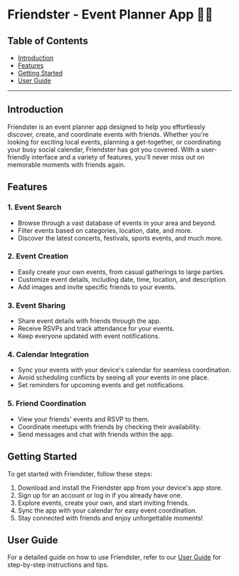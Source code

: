 # Friendster - Event Planner App 👯‍♀️

## Table of Contents

- [Introduction](#introduction)
- [Features](#features)
- [Getting Started](#getting-started)
- [User Guide](#user-guide)



---

## Introduction

Friendster is an event planner app designed to help you effortlessly discover, create, and coordinate events with friends. Whether you're looking for exciting local events, planning a get-together, or coordinating your busy social calendar, Friendster has got you covered. With a user-friendly interface and a variety of features, you'll never miss out on memorable moments with friends again.

## Features

### 1. Event Search

- Browse through a vast database of events in your area and beyond.
- Filter events based on categories, location, date, and more.
- Discover the latest concerts, festivals, sports events, and much more.

### 2. Event Creation

- Easily create your own events, from casual gatherings to large parties.
- Customize event details, including date, time, location, and description.
- Add images and invite specific friends to your events.

### 3. Event Sharing

- Share event details with friends through the app.
- Receive RSVPs and track attendance for your events.
- Keep everyone updated with event notifications.

### 4. Calendar Integration

- Sync your events with your device's calendar for seamless coordination.
- Avoid scheduling conflicts by seeing all your events in one place.
- Set reminders for upcoming events and get notifications.

### 5. Friend Coordination

- View your friends' events and RSVP to them.
- Coordinate meetups with friends by checking their availability.
- Send messages and chat with friends within the app.

## Getting Started

To get started with Friendster, follow these steps:

1. Download and install the Friendster app from your device's app store.
2. Sign up for an account or log in if you already have one.
3. Explore events, create your own, and start inviting friends.
4. Sync the app with your calendar for easy event coordination.
5. Stay connected with friends and enjoy unforgettable moments!

## User Guide

For a detailed guide on how to use Friendster, refer to our [User Guide](user-guide.md) for step-by-step instructions and tips.


